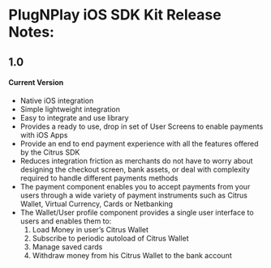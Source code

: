 PlugNPlay iOS SDK Kit Release Notes:
==============================================

1.0
-----

#### Current Version
+ Native iOS integration
+ Simple lightweight integration
+ Easy to integrate and use library
+ Provides a ready to use, drop in set of User Screens to enable payments with iOS Apps
+ Provide an end to end payment experience with all the features offered by the Citrus SDK
+ Reduces integration friction as merchants do not have to worry about designing the checkout screen, bank assets, or deal with complexity required to handle different payments methods
+ The payment component enables you to accept payments from your users through a wide variety of payment instruments such as Citrus Wallet, Virtual Currency, Cards or Netbanking
+ The Wallet/User profile component provides a single user interface to users and enables them to:
   1) Load Money in user’s Citrus Wallet
   2) Subscribe to periodic autoload of Citrus Wallet
   3) Manage saved cards
   4) Withdraw money from his Citrus Wallet to the bank account
